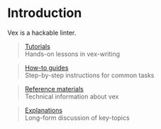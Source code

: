 # Introduction

Vex is a hackable linter.

<div class="quote-grid">
    <blockquote>
            <p>
                <div class="diataxis-card-header"><a href="./tutorials/index.html">Tutorials</a></div>
                Hands-on lessons in vex-writing
            </p>
        </a>
    </blockquote>
    <blockquote>
        <p>
            <div class="diataxis-card-header">
                <a href="./how-to-guides/index.html">How-to guides</a>
            </div>
            Step-by-step instructions for common tasks
        </p>
    </blockquote>
    <blockquote>
        <p>
            <div class="diataxis-card-header">
                <a href="./reference-materials/index.html">Reference materials</a>
            </div>
            Technical information about vex
        </p>
    </blockquote>
    <blockquote>
        <p>
            <div class="diataxis-card-header">
                <a href="./explanations/index.html">Explanations</a>
            </div>
            Long-form discussion of key-topics
        </p>
    </blockquote>
</div>
